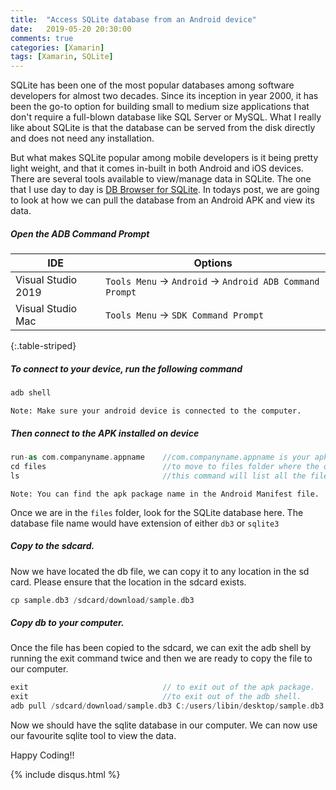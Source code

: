 ```yaml
---
title:  "Access SQLite database from an Android device"
date:   2019-05-20 20:30:00
comments: true
categories: [Xamarin]
tags: [Xamarin, SQLite]
---
```

SQLite has been one of the most popular databases among software developers for almost two decades. Since its inception in year 2000, it has been the go-to option for building small to medium size applications that don't require a full-blown database like SQL Server or MySQL. What I really like about SQLite is that the database can be served from the disk directly and does not need any installation.

But what makes SQLite popular among mobile developers is it being pretty light weight, and that it comes in-built in both Android and iOS devices. There are several tools available to view/manage data in SQLite. The one that I use day to day is [DB Browser for SQLite][dbBrowser]. In todays post, we are going to look at how we can pull the database from an Android APK and  view its data. 

##### **Open the ADB Command Prompt**

| IDE                | Options                                                    |
| ------------------ | ---------------------------------------------------------- |
| Visual Studio 2019 | `Tools Menu` -> `Android` ->  `Android ADB Command Prompt` |
| Visual Studio Mac  | `Tools Menu` -> `SDK Command Prompt`                       |
{:.table-striped}

##### **To connect to your device, run the following command**
```kotlin
adb shell  
```
`Note: Make sure your android device is connected to the computer.`

##### **Then connect to the APK installed on device** 
```kotlin
run-as com.companyname.appname    //com.companyname.appname is your apk package name.
cd files                          //to move to files folder where the db exists.
ls                                //this command will list all the files in this folder.
```
`Note: You can find the apk package name in the Android Manifest file.`

Once we are in the `files` folder, look for the SQLite database here. The database file name would have extension of either `db3` or `sqlite3`  

##### **Copy to the sdcard**.
Now we have located the db file, we can copy it to any location in the sd card. Please ensure that the location in the sdcard exists. 
```kotlin
cp sample.db3 /sdcard/download/sample.db3
```
##### **Copy db to your computer**.
Once the file has been copied to the sdcard, we can exit the adb shell by running the exit command twice and then we are ready to copy the file to our computer. 
```kotlin
exit                              // to exit out of the apk package. 
exit                              //to exit out of the adb shell.
adb pull /sdcard/download/sample.db3 C:/users/libin/desktop/sample.db3             
``` 

Now we should have the sqlite database in our computer. We can now use our favourite sqlite tool to view the data.

Happy Coding!!

[dbBrowser]: https://sqlitebrowser.org/
{% include disqus.html %}